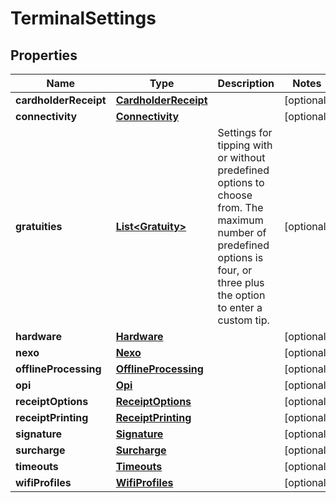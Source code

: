 

# TerminalSettings


## Properties

| Name | Type | Description | Notes |
|------------ | ------------- | ------------- | -------------|
|**cardholderReceipt** | [**CardholderReceipt**](CardholderReceipt.md) |  |  [optional] |
|**connectivity** | [**Connectivity**](Connectivity.md) |  |  [optional] |
|**gratuities** | [**List&lt;Gratuity&gt;**](Gratuity.md) | Settings for tipping with or without predefined options to choose from. The maximum number of predefined options is four, or three plus the option to enter a custom tip. |  [optional] |
|**hardware** | [**Hardware**](Hardware.md) |  |  [optional] |
|**nexo** | [**Nexo**](Nexo.md) |  |  [optional] |
|**offlineProcessing** | [**OfflineProcessing**](OfflineProcessing.md) |  |  [optional] |
|**opi** | [**Opi**](Opi.md) |  |  [optional] |
|**receiptOptions** | [**ReceiptOptions**](ReceiptOptions.md) |  |  [optional] |
|**receiptPrinting** | [**ReceiptPrinting**](ReceiptPrinting.md) |  |  [optional] |
|**signature** | [**Signature**](Signature.md) |  |  [optional] |
|**surcharge** | [**Surcharge**](Surcharge.md) |  |  [optional] |
|**timeouts** | [**Timeouts**](Timeouts.md) |  |  [optional] |
|**wifiProfiles** | [**WifiProfiles**](WifiProfiles.md) |  |  [optional] |



